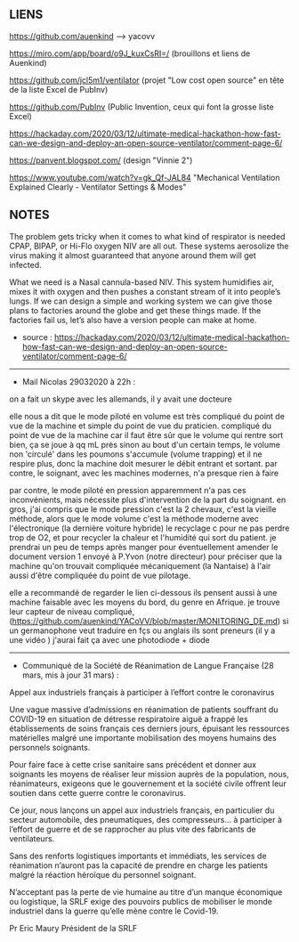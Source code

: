 ## LIENS

https://github.com/auenkind --> yacovv

https://miro.com/app/board/o9J_kuxCsRI=/ (brouillons et liens de Auenkind)

https://github.com/jcl5m1/ventilator (projet "Low cost open source" en tête de la liste Excel de PubInv)

https://github.com/PubInv (Public Invention, ceux qui font la grosse liste Excel)


https://hackaday.com/2020/03/12/ultimate-medical-hackathon-how-fast-can-we-design-and-deploy-an-open-source-ventilator/comment-page-6/

https://panvent.blogspot.com/ (design "Vinnie 2")

https://www.youtube.com/watch?v=gk_Qf-JAL84 "Mechanical Ventilation Explained Clearly - Ventilator Settings & Modes"









## NOTES

The problem gets tricky when it comes to what kind of respirator is needed CPAP, BIPAP, or Hi-Flo oxygen NIV are all out. These systems aerosolize the virus making it almost guaranteed that anyone around them will get infected.

What we need is a Nasal cannula-based NIV. This system humidifies air, mixes it with oxygen and then pushes a constant stream of it into people’s lungs.  If we can design a simple and working system we can give those plans to factories around the globe and get these things made. If the factories fail us, let’s also have a version people can make at home.

- source : https://hackaday.com/2020/03/12/ultimate-medical-hackathon-how-fast-can-we-design-and-deploy-an-open-source-ventilator/comment-page-6/

---------------

- Mail Nicolas 29032020 à 22h :

on a fait un skype avec les allemands, il y avait une docteure

elle nous a dit que le mode piloté en volume est très compliqué du point de vue de la machine et simple du point de vue du praticien. compliqué du point de vue de la machine car il faut être sûr que le volume qui rentre sort bien, ça se joue à qq mL près sinon au bout d'un certain temps, le volume non 'circulé' dans les poumons s'accumule (volume trapping) et il ne respire plus, donc la machine doit mesurer le débit entrant et sortant. par contre, le soignant, avec les machines modernes, n'a presque rien à faire

par contre, le mode piloté en pression apparemment n'a pas ces inconvénients, mais nécessite plus d'intervention de la part du soignant. en gros, j'ai compris que le mode pression c'est la 2 chevaux, c'est la vieille méthode, alors que le mode volume c'est la méthode moderne avec l'électronique (la dernière voiture hybride)
le recyclage c pour ne pas perdre trop de O2, et pour recycler la chaleur et l'humidité qui sort du patient.
je prendrai un peu de temps après manger pour éventuellement amender le document version 1 envoyé à P.Yvon (notre directeur) pour préciser que la machine qu'on trouvait compliquée mécaniquement (la Nantaise) à l'air aussi d'être compliquée du point de vue pilotage.

elle a recommandé de regarder le lien ci-dessous
ils pensent aussi à une machine faisable avec les moyens du bord, du genre en Afrique.
je trouve leur capteur de niveau compliqué, (https://github.com/auenkind/YACoVV/blob/master/MONITORING_DE.md) si un germanophone veut traduire en fçs ou anglais ils sont preneurs (il y a une vidéo ) j'aurai fait ça avec une photodiode + diode


--------------------------
- Communiqué de la Société de Réanimation de Langue Française (28 mars, mis à jour 31 mars) :

Appel aux industriels français à participer à l’effort contre le coronavirus

Une vague massive d’admissions en réanimation de patients souffrant du COVID-19 en situation de détresse respiratoire aiguë a frappé les établissements de soins français ces derniers jours, épuisant les ressources matérielles malgré une importante mobilisation des moyens humains des personnels soignants.

Pour faire face à cette crise sanitaire sans précédent et donner aux soignants les moyens de réaliser leur mission auprès de la population, nous, réanimateurs, exigeons que le gouvernement et la société civile offrent leur soutien dans cette guerre contre le coronavirus.

Ce jour, nous lançons un appel aux industriels français, en particulier du secteur automobile, des pneumatiques, des compresseurs… à participer à l’effort de guerre et de se rapprocher au plus vite des fabricants de ventilateurs.

Sans des renforts logistiques importants et immédiats, les services de réanimation n’auront pas la capacité de prendre en charge les patients malgré la réaction héroïque du personnel soignant.

N’acceptant pas la perte de vie humaine au titre d’un manque économique ou logistique, la SRLF exige des pouvoirs publics de mobiliser le monde industriel dans la guerre qu’elle mène contre le Covid-19.

Pr Eric Maury
Président de la SRLF
